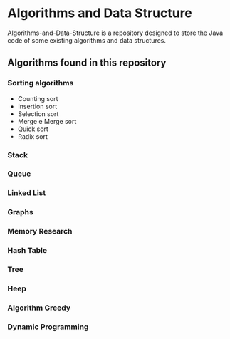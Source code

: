 # Algorithms and Data Structure

Algorithms-and-Data-Structure is a repository designed to store the Java code of some existing algorithms and data structures.


## Algorithms found in this repository

### Sorting algorithms
- Counting sort
- Insertion sort
- Selection sort
- Merge e Merge sort
- Quick sort
- Radix sort

### Stack
### Queue 
### Linked List
### Graphs
### Memory Research
### Hash Table
### Tree
### Heep
### Algorithm Greedy
### Dynamic Programming





